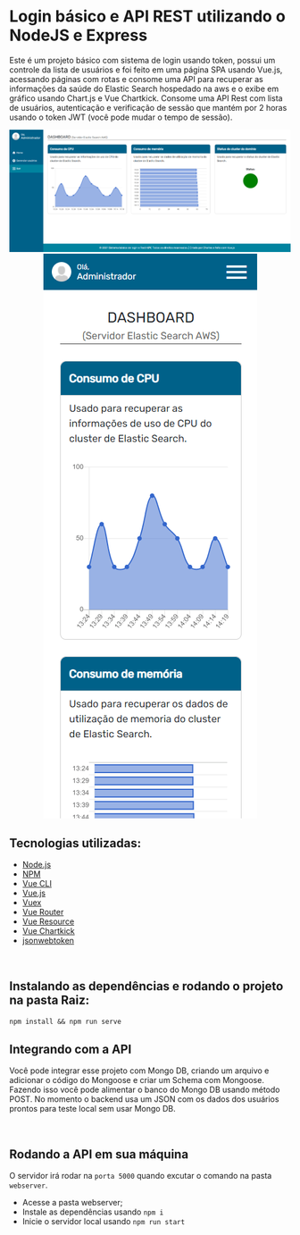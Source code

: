 # Login básico e API REST utilizando o NodeJS e Express

Este é um projeto básico com sistema de login usando token, possui um controle da lista de usuários e foi feito em uma página SPA usando Vue.js, acessando páginas com rotas e consome uma API para recuperar as informações da saúde do Elastic Search hospedado na aws e o exibe em gráfico usando Chart.js e Vue Chartkick. Consome uma API Rest com lista de usuários, autenticação e verificação de sessão que mantém por 2 horas usando o token JWT (você pode mudar o tempo de sessão).

<div style="text-align:center">
  <img src="./git-images/git-imagem1.png" alt="img-1">
  <img src="./git-images/git-imagem2.png" alt="img-2">
</div>

## Tecnologias utilizadas:
  - [Node.js](https://nodejs.org)
  - [NPM](https://www.npmjs.com/)
  - [Vue CLI](https://cli.vuejs.org/)
  - [Vue.js](https://vuejs.org/)
  - [Vuex](https://vuex.vuejs.org/)
  - [Vue Router](https://router.vuejs.org/)
  - [Vue Resource](https://github.com/pagekit/vue-resource)
  - [Vue Chartkick](https://chartkick.com/vue)
  - [jsonwebtoken](https://www.npmjs.com/package/jsonwebtoken)

<br />

## Instalando as dependências e rodando o projeto na pasta Raiz:
```
npm install && npm run serve
```

## Integrando com a API

Você pode integrar esse projeto com Mongo DB, criando um arquivo e adicionar o código do Mongoose e criar um Schema com Mongoose. Fazendo isso você pode alimentar o banco do Mongo DB usando método POST. No momento o backend usa um JSON com os dados dos usuários prontos para teste local sem usar Mongo DB.

<br />

## Rodando a API em sua máquina
O servidor irá rodar na `porta 5000` quando excutar o comando na pasta `webserver`.

- Acesse a pasta webserver;
- Instale as dependências usando `npm i`
- Inicie o servidor local usando `npm run start`